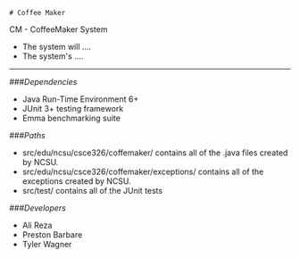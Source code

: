 	# Coffee Maker

CM - CoffeeMaker System

 - The system will ....
 - The system's ....

___

###*Dependencies*
  * Java Run-Time Environment 6+
  * JUnit 3+ testing framework
  * Emma benchmarking suite

###*Paths*
  * src/edu/ncsu/csce326/coffemaker/ contains all of the .java files created by NCSU.
  * src/edu/ncsu/csce326/coffemaker/exceptions/ contains all of the exceptions created by NCSU.
  * src/test/ contains all of the JUnit tests

###*Developers*
  * Ali Reza
  * Preston Barbare
  * Tyler Wagner
